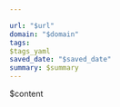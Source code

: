 ```yaml
---

url: "$url"
domain: "$domain"
tags: 
$tags_yaml
saved_date: "$saved_date"
summary: $summary
---
```


$content
